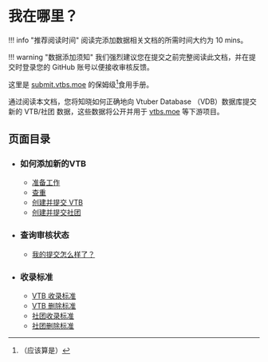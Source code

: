 # 我在哪里？

!!! info "推荐阅读时间"
    阅读完添加数据相关文档的所需时间大约为 10 mins。

!!! warning "数据添加须知"
    我们强烈建议您在提交之前完整阅读此文档，并在提交时登录您的 GitHub 账号以便接收审核反馈。

这里是 [submit.vtbs.moe](https://submit.vtbs.moe) 的保姆级[^1]食用手册。
[^1]: （应该算是）

通过阅读本文档，您将知晓如何正确地向 Vtuber Database （VDB）数据库提交新的 VTB/社团 数据，这些数据将公开并用于 [vtbs.moe](https://vtbs.moe) 等下游项目。

## 页面目录

* ### **如何添加新的VTB**
    * [准备工作](https://docs.vtbs.top/wiki/prepare)
    * [查重](https://docs.vtbs.top/wiki/duplicate/)
    * [创建并提交 VTB](https://docs.vtbs.top/wiki/create)
    * [创建并提交社团](https://docs.vtbs.top/wiki/create-group)

* ### **查询审核状态**
    * [我的提交怎么样了？](https://docs.vtbs.top/status/status/)

* ### **收录标准**
    * [VTB 收录标准](https://docs.vtbs.top/basic/add-personal/)
    * [VTB 删除标准](https://docs.vtbs.top/basic/delete-personal/)
    * [社团收录标准](https://docs.vtbs.top/basic/add-group/)
    * [社团删除标准](https://docs.vtbs.top/basic/delete-group/)
